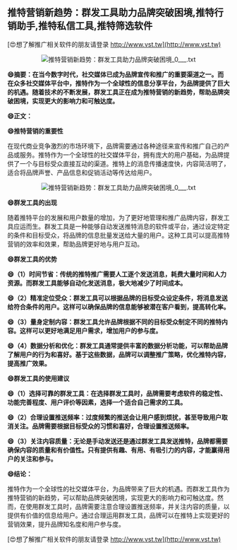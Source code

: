 ## **推特营销新趋势：群发工具助力品牌突破困境,推特行销助手,推特私信工具,推特筛选软件**

[😍想了解推广相关软件的朋友请登录 http://www.vst.tw](http://www.vst.tw)

 <center><img src="https://vst.tw/MP4/tuiguang/png/6.png" alt="推特营销新趋势：群发工具助力品牌突破困境_0___.txt"></center>

**😄摘要：在当今数字时代，社交媒体已成为品牌宣传和推广的重要渠道之一。而在众多社交媒体平台中，推特作为一个全球性的信息分享平台，为品牌提供了巨大的机遇。随着技术的不断发展，群发工具正在成为推特营销的新趋势，帮助品牌突破困境，实现更大的影响力和可触达度。**

**😄正文：**

**😄推特营销的重要性**

在现代商业竞争激烈的市场环境下，品牌需要通过各种途径来宣传和推广自己的产品或服务。推特作为一个全球性的社交媒体平台，拥有庞大的用户基础，为品牌提供了一个与目标受众直接互动的渠道。推特上的消息传播速度快，内容简洁明了，适合将品牌声誉、产品信息和促销活动等传达给用户。

 <center><img src="https://vst.tw/MP4/tuiguang/png/8.png" alt="推特营销新趋势：群发工具助力品牌突破困境_0___.txt"></center>

**😄群发工具的出现**

随着推特平台的发展和用户数量的增加，为了更好地管理和推广品牌内容，群发工具应运而生。群发工具是一种能够自动发送推特消息的软件或平台，通过设定特定的条件和目标受众，将品牌的信息批量发送给大量的用户。这种工具可以提高推特营销的效率和效果，帮助品牌更好地与用户互动。

**😄群发工具的优势**

**😄（1）时间节省：传统的推特推广需要人工逐个发送消息，耗费大量时间和人力资源。而群发工具能够自动化发送消息，极大地减少了时间成本。**

**😄（2）精准定位受众：群发工具可以根据品牌的目标受众设定条件，将消息发送给符合条件的用户。这样可以确保品牌的信息能够被潜在客户看到，提高转化率。**

**😄（3）量身定制内容：群发工具允许品牌根据不同的目标受众制定不同的推特内容。这样可以更好地满足用户需求，增加用户的参与度。**

**😄（4）数据分析和优化：群发工具通常提供丰富的数据分析功能，可以帮助品牌了解用户的行为和喜好。基于这些数据，品牌可以调整推广策略，优化推特内容，提高推广效果。**

**😄群发工具的使用建议**

**😄（1）选择可靠的群发工具：在选择群发工具时，品牌需要考虑软件的稳定性、功能完善程度、用户评价等因素，选择一个适合自己需求的工具。**

**😄（2）合理设置推送频率：过度频繁的推送会让用户感到烦扰，甚至导致用户取消关注。品牌需要根据目标受众的习惯和喜好，合理设置推送频率。**

**😄（3）关注内容质量：无论是手动发送还是通过群发工具发送推特，品牌都需要确保内容的质量和有价值性。只有提供有趣、有用、有吸引力的内容，才能赢得用户的关注和参与。**

**😄结论：**

推特作为一个全球性的社交媒体平台，为品牌带来了巨大的机遇。而群发工具作为推特营销的新趋势，可以帮助品牌突破困境，实现更大的影响力和可触达度。然而，在使用群发工具时，品牌需要注意合理设置推送频率，并关注内容的质量，以提供有价值的信息给用户。通过合理运用群发工具，品牌可以在推特上实现更好的营销效果，提升品牌知名度和用户参与度。

[😍想了解推广相关软件的朋友请登录 http://www.vst.tw](http://www.vst.tw)



